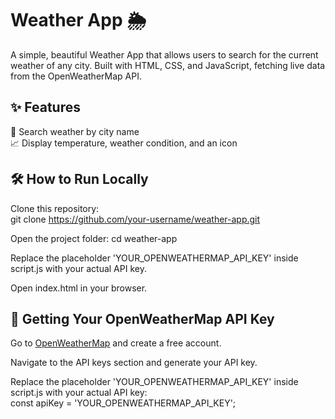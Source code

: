 # Weather App 🌦️  
A simple, beautiful Weather App that allows users to search for the current weather of any city.
Built with HTML, CSS, and JavaScript, fetching live data from the OpenWeatherMap API.


## ✨ Features
🔎 Search weather by city name  
📈 Display temperature, weather condition, and an icon


## 🛠️ How to Run Locally  
Clone this repository:  
git clone https://github.com/your-username/weather-app.git

Open the project folder: cd weather-app  

Replace the placeholder 'YOUR_OPENWEATHERMAP_API_KEY' inside script.js with your actual API key.  

Open index.html in your browser.


## 🔑 Getting Your OpenWeatherMap API Key  
Go to [OpenWeatherMap](https://openweathermap.org/api) and create a free account.  

Navigate to the API keys section and generate your API key.  

Replace the placeholder 'YOUR_OPENWEATHERMAP_API_KEY' inside script.js with your actual API key:  
const apiKey = 'YOUR_OPENWEATHERMAP_API_KEY';